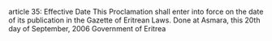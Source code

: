 article 35: Effective Date
This Proclamation shall enter into force on the date of its publication in the Gazette of Eritrean Laws. Done at Asmara, this 20th day of September, 2006 Government of Eritrea
<ul>
</ul>